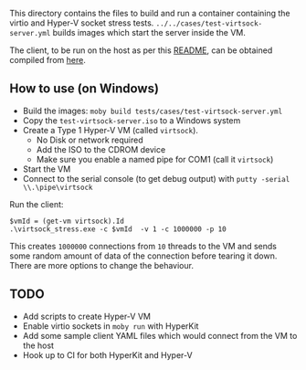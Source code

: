 This directory contains the files to build and run a container containing the
virtio and Hyper-V socket stress tests. `../../cases/test-virtsock-server.yml` builds images which start the server inside the VM.

The client, to be run on the host as per this [README](https://github.com/rneugeba/virtsock/blob/master/examples/README.md), can be obtained compiled from [here](https://github.com/rneugeba/virtsock).

## How to use (on Windows)

- Build the images: `moby build tests/cases/test-virtsock-server.yml`
- Copy the `test-virtsock-server.iso` to a Windows system
- Create a Type 1 Hyper-V VM (called `virtsock`).
  - No Disk or network required
  - Add the ISO to the CDROM device
  - Make sure you enable a named pipe for COM1 (call it `virtsock`)
- Start the VM
- Connect to the serial console (to get debug output) with `putty -serial \\.\pipe\virtsock`

Run the client:
```
$vmId = (get-vm virtsock).Id
.\virtsock_stress.exe -c $vmId  -v 1 -c 1000000 -p 10
```

This creates `1000000` connections from `10` threads to the VM and
sends some random amount of data of the connection before tearing it
down. There are more options to change the behaviour.


## TODO

- Add scripts to create Hyper-V VM
- Enable virtio sockets in `moby run` with HyperKit
- Add some sample client YAML files which would connect from the VM to the host
- Hook up to CI for both HyperKit and Hyper-V
